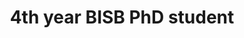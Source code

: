 ---
name: Avery Pong
role: Bootcamp Instructor
title: 4th year BISB PhD student
email: avpong@ucsd.edu
advisor: ["Gene Yeo"]
photo: avery.png
pronouns: he/him
---